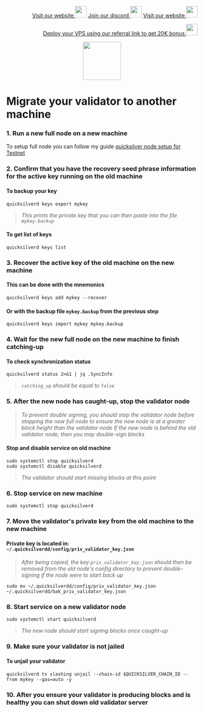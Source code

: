 <p style="font-size:14px" align="right">
<a href="https://kjnodes.com/" target="_blank">Visit our website <img src="https://user-images.githubusercontent.com/50621007/168689709-7e537ca6-b6b8-4adc-9bd0-186ea4ea4aed.png" width="30"/></a>
<a href="https://discord.gg/QmGfDKrA" target="_blank">Join our discord <img src="https://user-images.githubusercontent.com/50621007/176236430-53b0f4de-41ff-41f7-92a1-4233890a90c8.png" width="30"/></a>
<a href="https://kjnodes.com/" target="_blank">Visit our website <img src="https://user-images.githubusercontent.com/50621007/168689709-7e537ca6-b6b8-4adc-9bd0-186ea4ea4aed.png" width="30"/></a>
</p>

<p style="font-size:14px" align="right">
<a href="https://hetzner.cloud/?ref=y8pQKS2nNy7i" target="_blank">Deploy your VPS using our referral link to get 20€ bonus <img src="https://user-images.githubusercontent.com/50621007/174612278-11716b2a-d662-487e-8085-3686278dd869.png" width="30"/></a>
</p>

<p align="center">
  <img height="100" height="auto" src="https://user-images.githubusercontent.com/50621007/166148846-93575afe-e3ce-4ca5-a3f7-a21e8a8609cb.png">
</p>

# Migrate your validator to another machine

### 1. Run a new full node on a new machine
To setup full node you can follow my guide [quicksilver node setup for Testnet](https://github.com/kj89/testnet_manuals/blob/main/quicksilver/README.md)

### 2. Confirm that you have the recovery seed phrase information for the active key running on the old machine

#### To backup your key
```
quicksilverd keys export mykey
```
> _This prints the private key that you can then paste into the file `mykey.backup`_

#### To get list of keys
```
quicksilverd keys list
```

### 3. Recover the active key of the old machine on the new machine

#### This can be done with the mnemonics
```
quicksilverd keys add mykey --recover
```

#### Or with the backup file `mykey.backup` from the previous step
```
quicksilverd keys import mykey mykey.backup
```

### 4. Wait for the new full node on the new machine to finish catching-up

#### To check synchronization status
```
quicksilverd status 2>&1 | jq .SyncInfo
```
> _`catching_up` should be equal to `false`_

### 5. After the new node has caught-up, stop the validator node

> _To prevent double signing, you should stop the validator node before stopping the new full node to ensure the new node is at a greater block height than the validator node_
> _If the new node is behind the old validator node, then you may double-sign blocks_

#### Stop and disable service on old machine
```
sudo systemctl stop quicksilverd
sudo systemctl disable quicksilverd
```
> _The validator should start missing blocks at this point_

### 6. Stop service on new machine
```
sudo systemctl stop quicksilverd
```

### 7. Move the validator's private key from the old machine to the new machine
#### Private key is located in: `~/.quicksilverdd/config/priv_validator_key.json`

> _After being copied, the key `priv_validator_key.json` should then be removed from the old node's config directory to prevent double-signing if the node were to start back up_
```
sudo mv ~/.quicksilverdd/config/priv_validator_key.json ~/.quicksilverdd/bak_priv_validator_key.json
```

### 8. Start service on a new validator node
```
sudo systemctl start quicksilverd
```
> _The new node should start signing blocks once caught-up_

### 9. Make sure your validator is not jailed
#### To unjail your validator
```
quicksilverd tx slashing unjail --chain-id $QUICKSILVER_CHAIN_ID --from mykey --gas=auto -y 
```

### 10. After you ensure your validator is producing blocks and is healthy you can shut down old validator server
